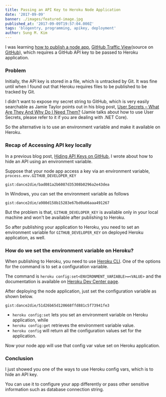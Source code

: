 ```yaml
---
title: Passing an API Key to Heroku Node Application
date: '2017-09-09'
banner: ./images/featured-image.jpg
published_at: '2017-09-09T19:57:04.000Z'
tags: 'blogentry, programming, apikey, deployment'
author: Sung M. Kim
---
```


I was learning [how to publish a node app](https://devcenter.heroku.com/articles/getting-started-with-nodejs#introduction), [GitHub Traffic View](https://github-traffic-dance2die.herokuapp.com/?user=dance2die)(source on [GitHub](https://github.com/dance2die/github-traffic-views)), which requires a GitHub API key to be passed to Heroku application.

### Problem

Initially, the API key is stored in a file, which is untracked by Git. It was fine until when I found out that Heroku requires files to be published to be tracked by Git.

I didn't want to expose my secret string to GitHub, which is very easily searchable as Jamie Taylor points out in his blog post, [User Secrets – What Are They And Why Do I Need Them?](https://dotnetcore.gaprogman.com/2017/09/07/user-secrets-what-are-they-and-why-do-i-need-them/) (Jamie talks about how to use User Secrets, please refer to it if you are dealing with .NET Core).

So the alternative is to use an environment variable and make it available on Heroku.

### Recap of Accessing API key locally

In a previous blog post, [Hiding API Keys on GitHub](https://sung.codes/blog/2017/07/08/hiding-api-keys-github/), I wrote about how to hide an API using an environment variable.

Suppose that your node app access a key via an environment variable, `process.env.GITHUB_DEVELOPER_KEY`

`gist:dance2die/bad081a2b6087d35308b0296a2e43dea`

In Windows, you can set the environment variable as follows

`gist:dance2die/a980d158b15283e67bd0a66aaa491267`

But the problem is that, `GITHUB_DEVELOPER_KEY` is available only in your local machine and won't be available after publishing to Heroku.

So after publishing your application to Heroku, you need to set an environment variable for `GITHUB_DEVELOPER_KEY` on deployed Heroku application, as well.

### How do we set the environment variable on Heroku?

When publishing to Heroku, you need to use [Heroku CLI](https://devcenter.heroku.com/articles/heroku-cli). One of the options for the command is to set a configuration variable.

The command is `heroku config:set<ENVIRONMENT_VARIABLE>=<VALUE>` and the documentation is available on [Heroku Dev Center page](https://devcenter.heroku.com/articles/config-vars).

After deploying the node application, just set the configuration variable as shown below.

`gist:dance2die/51d26b65d120668ffd881c5f73941fe3`

- `heroku config:set` lets you set an environment variable on Heroku application, while
- `heroku config:get` retrieves the environment variable value.
- `heroku config` will return all the configuration values set for the application.

Now your node app will use that config var value set on Heroku application.

### Conclusion

I just showed you one of the ways to use Heroku config vars, which is to hide an API key.

You can use it to configure your app differently or pass other sensitive information such as database connection string.

